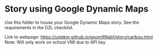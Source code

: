 # Story using Google Dynamic Maps

Use this folder to house your Google Dynamic Maps story. See the requirements in the D2L checklist.

Link to webpage: https://uniekm.github.io/geom99lab1/story/caribou.html
Note: Will only work on school VMI due to API key 
